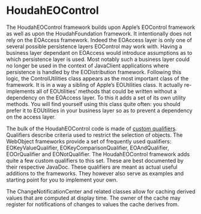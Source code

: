 # HoudahEOControl #

The HoudahEOControl framework builds upon Apple’s EOControl
framework as well as upon the HoudahFoundation framework. It
intentionally does not rely on the EOAccess framework. Indeed the EOAccess
layer is only one of several possible persistence layers EOControl may work
with. Having a business layer dependant on EOAccess would introduce
assumptions as to which persistence layer is used. Most notably such a
business layer could no longer be used in the context of JavaClient
applications where persistence is handled by the EODistribution framework.
Following this logic, the ControlUtilities class appears as the most important
class of the framework. It is in a way a sibling of Apple’s EOUtilities class. It
actually re-implements all of EOUtilities’ methods that could be written
without a dependency on the EOAccess layer. To this it adds a set of its own
utility methods. You will find yourself using this class quite often: you should
prefer it to EOUtilities in your business layer so as to prevent a dependency
on the access layer.

The bulk of the HoudahEOControl code is made of [custom qualifiers](QualifierAdditions.md).
Qualifiers describe criteria used to restrict the selection of objects. The
WebObject frameworks provide a set of frequently used qualifiers:
EOKeyValueQualifier, EOKeyComparisonQualifier, EOAndQualifier,
EOOrQualifier and EONotQualifier. The HoudahEOControl framework adds
quite a few custom qualifiers to this set. These are best documented by their
respective JavaDoc. These qualifiers are meant as actual useful additions to
the frameworks. They however also serve as examples and starting point for
you to implement your own.

The ChangeNotificationCenter and related classes allow for caching derived
values that are computed at display time. The owner of the cache may register
for notifications of changes to values the cache derives from.